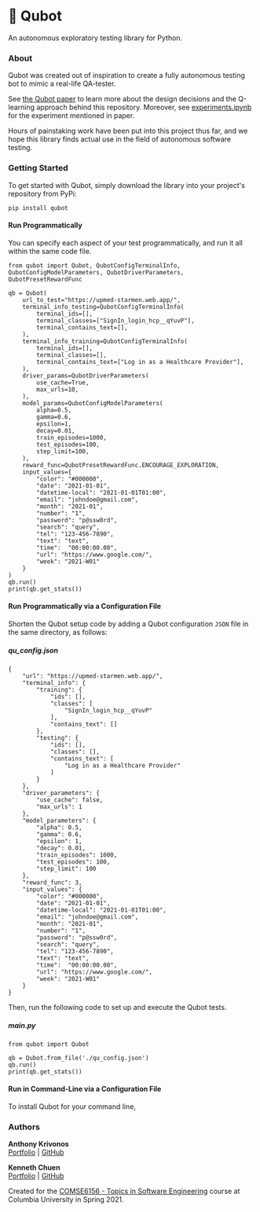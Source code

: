 # 🤖 Qubot

An autonomous exploratory testing library for Python.

### About

Qubot was created out of inspiration to create a fully autonomous testing bot to mimic a real-life
QA-tester.

See [the Qubot paper](docs/qubot_paper.pdf) to learn more about the design decisions and the Q-learning approach behind
this repository. Moreover, see [experiments.ipynb](experiments.ipynb) for the experiment
mentioned in paper.

Hours of painstaking work have been put into this project thus far, and we hope this
library finds actual use in the field of autonomous software testing.

### Getting Started

To get started with Qubot, simply download the library into your project's repository from PyPi:
```
pip install qubot
```

#### Run Programmatically

You can specify each aspect of your test programmatically, and run it all within the same code file.
```
from qubot import Qubot, QubotConfigTerminalInfo, QubotConfigModelParameters, QubotDriverParameters, QubotPresetRewardFunc

qb = Qubot(
    url_to_test="https://upmed-starmen.web.app/",
    terminal_info_testing=QubotConfigTerminalInfo(
        terminal_ids=[],
        terminal_classes=["SignIn_login_hcp__qYuvP"],
        terminal_contains_text=[],
    ),
    terminal_info_training=QubotConfigTerminalInfo(
        terminal_ids=[],
        terminal_classes=[],
        terminal_contains_text=["Log in as a Healthcare Provider"],
    ),
    driver_params=QubotDriverParameters(
        use_cache=True,
        max_urls=10,
    ),
    model_params=QubotConfigModelParameters(
        alpha=0.5,
        gamma=0.6,
        epsilon=1,
        decay=0.01,
        train_episodes=1000,
        test_episodes=100,
        step_limit=100,
    ),
    reward_func=QubotPresetRewardFunc.ENCOURAGE_EXPLORATION,
    input_values={
        "color": "#000000",
        "date": "2021-01-01",
        "datetime-local": "2021-01-01T01:00",
        "email": "johndoe@gmail.com",
        "month": "2021-01",
        "number": "1",
        "password": "p@ssw0rd",
        "search": "query",
        "tel": "123-456-7890",
        "text": "text",
        "time":  "00:00:00.00",
        "url": "https://www.google.com/",
        "week": "2021-W01"
    }
)
qb.run()
print(qb.get_stats())
```

#### Run Programmatically via a Configuration File

Shorten the Qubot setup code by adding a Qubot configuration `JSON` file in the same directory, as follows:

##### qu_config.json
```
{
	"url": "https://upmed-starmen.web.app/",
	"terminal_info": {
		"training": {
            "ids": [],
            "classes": [
                "SignIn_login_hcp__qYuvP"
            ],
            "contains_text": []
		},
		"testing": {
            "ids": [],
            "classes": [],
            "contains_text": [
                "Log in as a Healthcare Provider"
            ]
		}
	},
	"driver_parameters": {
	    "use_cache": false,
	    "max_urls": 1
	},
	"model_parameters": {
		"alpha": 0.5,
		"gamma": 0.6,
		"epsilon": 1,
		"decay": 0.01,
		"train_episodes": 1000,
		"test_episodes": 100,
		"step_limit": 100
	},
	"reward_func": 3,
	"input_values": {
		"color": "#000000",
        "date": "2021-01-01",
        "datetime-local": "2021-01-01T01:00",
        "email": "johndoe@gmail.com",
        "month": "2021-01",
        "number": "1",
        "password": "p@ssw0rd",
        "search": "query",
        "tel": "123-456-7890",
        "text": "text",
        "time":  "00:00:00.00",
        "url": "https://www.google.com/",
        "week": "2021-W01"
	}
}
```

Then, run the following code to set up and execute the Qubot tests.

##### main.py
```
from qubot import Qubot

qb = Qubot.from_file('./qu_config.json')
qb.run()
print(qb.get_stats())
```

#### Run in Command-Line via a Configuration File

To install Qubot for your command line, 

### Authors

<b>Anthony Krivonos</b> <br/>
[Portfolio](https://anthonykrivonos.com) | [GitHub](https://github.com/anthonykrivonos)

<b>Kenneth Chuen</b> <br/>
[Portfolio](https://anthonykrivonos.com) | [GitHub](https://github.com/kenkenchuen)

Created for the [COMSE6156 - Topics in Software Engineering](https://www.coursicle.com/columbia/courses/COMS/E6156/) course at Columbia University
in Spring 2021.
